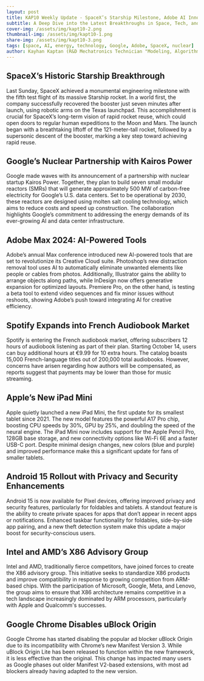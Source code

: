 ```yaml
---
layout: post
title: KAP10 Weekly Update - SpaceX’s Starship Milestone, Adobe AI Innovations, and Google’s Nuclear Power Plans
subtitle: A Deep Dive into the Latest Breakthroughs in Space, Tech, and Energy
cover-img: /assets/img/kapt10-2.png
thumbnail-img: /assets/img/kapt10-1.png
share-img: /assets/img/kapt10-3.png
tags: [space, AI, energy, technology, Google, Adobe, SpaceX, nuclear]
author: Kayhan Kaptan (R&D Mechatronics Technician "Modeling, Algorithms, Validation" TEAM - Expert in Medical Physics Quality Control)
---
```


## SpaceX’s Historic Starship Breakthrough

Last Sunday, SpaceX achieved a monumental engineering milestone with the fifth test flight of its massive Starship rocket. In a world first, the company successfully recovered the booster just seven minutes after launch, using robotic arms on the Texas launchpad. This accomplishment is crucial for SpaceX’s long-term vision of rapid rocket reuse, which could open doors to regular human expeditions to the Moon and Mars. The launch began with a breathtaking liftoff of the 121-meter-tall rocket, followed by a supersonic descent of the booster, marking a key step toward achieving rapid reuse.

## Google’s Nuclear Partnership with Kairos Power

Google made waves with its announcement of a partnership with nuclear startup Kairos Power. Together, they plan to build seven small modular reactors (SMRs) that will generate approximately 500 MW of carbon-free electricity for Google’s U.S. data centers. Set to be operational by 2030, these reactors are designed using molten salt cooling technology, which aims to reduce costs and speed up construction. The collaboration highlights Google’s commitment to addressing the energy demands of its ever-growing AI and data center infrastructure.

## Adobe Max 2024: AI-Powered Tools

Adobe’s annual Max conference introduced new AI-powered tools that are set to revolutionize its Creative Cloud suite. Photoshop’s new distraction removal tool uses AI to automatically eliminate unwanted elements like people or cables from photos. Additionally, Illustrator gains the ability to arrange objects along paths, while InDesign now offers generative expansion for optimized layouts. Premiere Pro, on the other hand, is testing a beta tool to extend video sequences and fix minor issues without reshoots, showing Adobe’s push toward integrating AI for creative efficiency.

## Spotify Expands into French Audiobook Market

Spotify is entering the French audiobook market, offering subscribers 12 hours of audiobook listening as part of their plan. Starting October 14, users can buy additional hours at €9.99 for 10 extra hours. The catalog boasts 15,000 French-language titles out of 200,000 total audiobooks. However, concerns have arisen regarding how authors will be compensated, as reports suggest that payments may be lower than those for music streaming.

## Apple’s New iPad Mini

Apple quietly launched a new iPad Mini, the first update for its smallest tablet since 2021. The new model features the powerful A17 Pro chip, boosting CPU speeds by 30%, GPU by 25%, and doubling the speed of the neural engine. The iPad Mini now includes support for the Apple Pencil Pro, 128GB base storage, and new connectivity options like Wi-Fi 6E and a faster USB-C port. Despite minimal design changes, new colors (blue and purple) and improved performance make this a significant update for fans of smaller tablets.

## Android 15 Rollout with Privacy and Security Enhancements

Android 15 is now available for Pixel devices, offering improved privacy and security features, particularly for foldables and tablets. A standout feature is the ability to create private spaces for apps that don’t appear in recent apps or notifications. Enhanced taskbar functionality for foldables, side-by-side app pairing, and a new theft detection system make this update a major boost for security-conscious users.

## Intel and AMD’s X86 Advisory Group

Intel and AMD, traditionally fierce competitors, have joined forces to create the X86 advisory group. This initiative seeks to standardize X86 products and improve compatibility in response to growing competition from ARM-based chips. With the participation of Microsoft, Google, Meta, and Lenovo, the group aims to ensure that X86 architecture remains competitive in a tech landscape increasingly dominated by ARM processors, particularly with Apple and Qualcomm's successes.

## Google Chrome Disables uBlock Origin

Google Chrome has started disabling the popular ad blocker uBlock Origin due to its incompatibility with Chrome’s new Manifest Version 3. While uBlock Origin Lite has been released to function within the new framework, it is less effective than the original. This change has impacted many users as Google phases out older Manifest V2-based extensions, with most ad blockers already having adapted to the new version.

